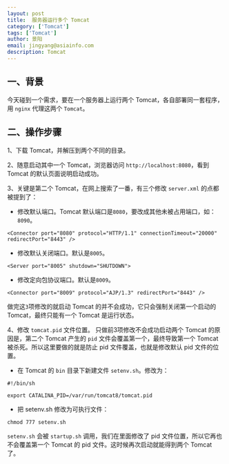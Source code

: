 ```yaml
---
layout: post
title:  服务器运行多个 Tomcat
category: ['Tomcat']
tags: ['Tomcat']
author: 景阳
email: jingyang@asiainfo.com
description: Tomcat
---
```


## 一、背景
今天碰到一个需求，要在一个服务器上运行两个 Tomcat，各自部署同一套程序，用 `nginx` 代理这两个 `Tomcat`。

## 二、操作步骤
1、下载 Tomcat，并解压到两个不同的目录。

2、随意启动其中一个 Tomcat，浏览器访问 `http://localhost:8080`，看到 Tomcat 的默认页面说明启动成功。

3、关键是第二个 Tomcat，在网上搜索了一番，有三个修改 `server.xml` 的点都被提到了：
* 修改默认端口。Tomcat 默认端口是`8080`，要改成其他未被占用端口，如：`8090`。

```
<Connector port="8080" protocol="HTTP/1.1" connectionTimeout="20000" redirectPort="8443" />
```

* 修改默认关闭端口。默认是`8005`。

```
<Server port="8005" shutdown="SHUTDOWN">
```

* 修改定向包协议端口。默认是`8009`。

```
<Connector port="8009" protocol="AJP/1.3" redirectPort="8443" />
```

做完这`3`项修改的就启动 Tomcat 的并不会成功，它只会强制关闭第一个启动的Tomcat，最终只能有一个 Tomcat 是运行状态。

4、修改 `tomcat.pid` 文件位置。
只做前3项修改不会成功启动两个 Tomcat 的原因是，第二个 Tomcat 产生的 `pid` 文件会覆盖第一个，最终导致第一个 Tomcat 被杀死。所以这里要做的就是防止 pid 文件覆盖，也就是修改默认 pid 文件的位置。

* 在 Tomcat 的 `bin` 目录下新建文件 `setenv.sh`。修改为：

```
#!/bin/sh

export CATALINA_PID=/var/run/tomcat8/tomcat.pid
```
* 把 setenv.sh 修改为可执行文件：
```
chmod 777 setenv.sh
```

`setenv.sh` 会被 `startup.sh` 调用，我们在里面修改了 pid 文件位置，所以它再也不会覆盖第一个 Tomcat 的 pid 文件。这时候再次启动就能得到两个 Tomcat 了。
